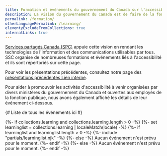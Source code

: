 ```yaml
---
title: Formation et événements du gouvernement du Canada sur l'accessibilité
description: La vision du gouvernement du Canada est de faire de la fonction publique du Canada la plus accessible et inclusive au monde.
permalink: /formation/
otherLanguagePermalink: /learning/
eleventyExcludeFromCollections: true
internalLinks: true
---
```


[Services partagés Canada (SPC)](https://www.canada.ca/fr/services-partages.html) appuie cette vision en rendant les technologies de l'information et des communications utilisables par tous. SSC organise de nombreuses formations et événements liés à l'accessibilité et ils sont répertoriés sur cette page.

Pour voir les présentations précédentes, consultez notre page des [présentations précédentes<span class="fas fa-user-lock mrgn-lft-sm" aria-hidden="true"></span><span class="wb-inv"> Lien interne</span>](https://www.gcpedia.gc.ca/wiki/Past_Presentations_%E2%80%93_SSC%E2%80%99s_Accessibility_Training_and_Events_/_Pr%C3%A9sentations_pass%C3%A9es_-_Formation_et_%C3%A9v%C3%A9nements_sur_l%27accessibilit%C3%A9_de_SPC).

Pour aider à promouvoir les activités d'accessibilité à venir organisées par divers ministères du gouvernement du Canada et ouvertes aux employés de la fonction publique, nous avons également affiché les détails de leur événement ci-dessous.

{# Liste de tous les événements ici #}

{%- if collections.learning and collections.learning.length > 0 -%}
  {%- set learninglist = collections.learning | localeMatch(locale) -%}
  {%- if learninglist and learninglist.length > 0 -%}
    {%- include "partials/learninglist.njk" -%}
  {%- else -%}
    Aucun événement n'est prévu pour le moment.
  {%- endif -%}
{%- else -%}
  Aucun événement n'est prévu pour le moment.
{%- endif -%}
